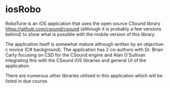 # iosRobo

RoboTune is an iOS application that uses the open source CSound library https://github.com/csound/csound (although it is probably a few versions behind) to show what is possible with the mobile version of this library.

The application itself is somewhat mature although written by an objective-c novice (C# background). The application has 2 co-authors with Dr. Brian Carty focusing on CSD for the CSound engine and Alan O'Sullivan integrating this with the CSound iOS libraries and general UI of the application.

There are numerous other libraries utilised in this application which will be listed in due course. 
